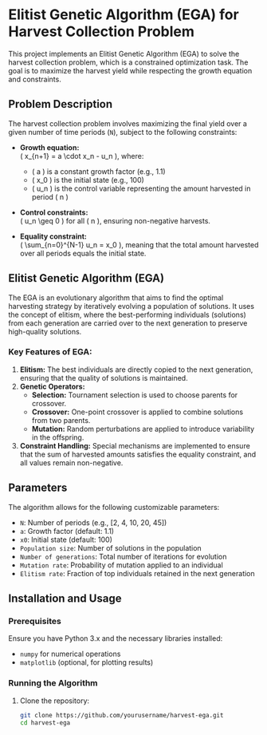 # Elitist Genetic Algorithm (EGA) for Harvest Collection Problem

This project implements an Elitist Genetic Algorithm (EGA) to solve the harvest collection problem, which is a constrained optimization task. The goal is to maximize the harvest yield while respecting the growth equation and constraints.

## Problem Description

The harvest collection problem involves maximizing the final yield over a given number of time periods (`N`), subject to the following constraints:

- **Growth equation:**  
  \( x_{n+1} = a \cdot x_n - u_n \), where:
  - \( a \) is a constant growth factor (e.g., 1.1)
  - \( x_0 \) is the initial state (e.g., 100)
  - \( u_n \) is the control variable representing the amount harvested in period \( n \)

- **Control constraints:**  
  \( u_n \geq 0 \) for all \( n \), ensuring non-negative harvests.

- **Equality constraint:**  
  \( \sum_{n=0}^{N-1} u_n = x_0 \), meaning that the total amount harvested over all periods equals the initial state.

## Elitist Genetic Algorithm (EGA)

The EGA is an evolutionary algorithm that aims to find the optimal harvesting strategy by iteratively evolving a population of solutions. It uses the concept of elitism, where the best-performing individuals (solutions) from each generation are carried over to the next generation to preserve high-quality solutions.

### Key Features of EGA:

1. **Elitism:** The best individuals are directly copied to the next generation, ensuring that the quality of solutions is maintained.
2. **Genetic Operators:**
   - **Selection:** Tournament selection is used to choose parents for crossover.
   - **Crossover:** One-point crossover is applied to combine solutions from two parents.
   - **Mutation:** Random perturbations are applied to introduce variability in the offspring.
3. **Constraint Handling:** Special mechanisms are implemented to ensure that the sum of harvested amounts satisfies the equality constraint, and all values remain non-negative.

## Parameters

The algorithm allows for the following customizable parameters:
- `N`: Number of periods (e.g., [2, 4, 10, 20, 45])
- `a`: Growth factor (default: 1.1)
- `x0`: Initial state (default: 100)
- `Population size`: Number of solutions in the population
- `Number of generations`: Total number of iterations for evolution
- `Mutation rate`: Probability of mutation applied to an individual
- `Elitism rate`: Fraction of top individuals retained in the next generation

## Installation and Usage

### Prerequisites

Ensure you have Python 3.x and the necessary libraries installed:
- `numpy` for numerical operations
- `matplotlib` (optional, for plotting results)

### Running the Algorithm

1. Clone the repository:
   ```bash
   git clone https://github.com/yourusername/harvest-ega.git
   cd harvest-ega
